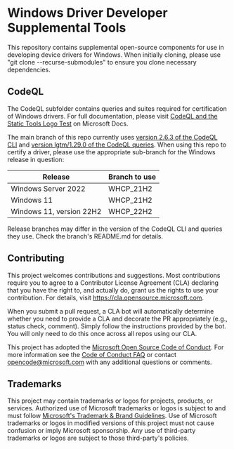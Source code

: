 # Windows Driver Developer Supplemental Tools

This repository contains supplemental open-source components for use in developing device drivers for Windows.  When initially cloning, please use "git clone --recurse-submodules" to ensure you clone necessary dependencies.

## CodeQL

The CodeQL subfolder contains queries and suites required for certification of Windows drivers.  For full documentation, please visit [CodeQL and the Static Tools Logo Test](https://docs.microsoft.com/windows-hardware/drivers/devtest/static-tools-and-codeql) on Microsoft Docs.

The main branch of this repo currently uses [version 2.6.3 of the CodeQL CLI](https://github.com/github/codeql-cli-binaries/releases/tag/v2.6.3) and [version lgtm/1.29.0 of the CodeQL queries](https://github.com/github/codeql/releases/tag/lgtm%2Fv1.29.0).  When using this repo to certify a driver, please use the appropriate sub-branch for the Windows release in question:

| Release                  | Branch to use |
|--------------------------|---------------|
| Windows Server 2022      | WHCP_21H2     |
| Windows 11               | WHCP_21H2     |
| Windows 11, version 22H2 | WHCP_22H2     |

Release branches may differ in the version of the CodeQL CLI and queries they use.  Check the branch's README.md for details.

## Contributing

This project welcomes contributions and suggestions.  Most contributions require you to agree to a
Contributor License Agreement (CLA) declaring that you have the right to, and actually do, grant us
the rights to use your contribution. For details, visit https://cla.opensource.microsoft.com.

When you submit a pull request, a CLA bot will automatically determine whether you need to provide
a CLA and decorate the PR appropriately (e.g., status check, comment). Simply follow the instructions
provided by the bot. You will only need to do this once across all repos using our CLA.

This project has adopted the [Microsoft Open Source Code of Conduct](https://opensource.microsoft.com/codeofconduct/).
For more information see the [Code of Conduct FAQ](https://opensource.microsoft.com/codeofconduct/faq/) or
contact [opencode@microsoft.com](mailto:opencode@microsoft.com) with any additional questions or comments.

## Trademarks

This project may contain trademarks or logos for projects, products, or services. Authorized use of Microsoft 
trademarks or logos is subject to and must follow 
[Microsoft's Trademark & Brand Guidelines](https://www.microsoft.com/en-us/legal/intellectualproperty/trademarks/usage/general).
Use of Microsoft trademarks or logos in modified versions of this project must not cause confusion or imply Microsoft sponsorship.
Any use of third-party trademarks or logos are subject to those third-party's policies.
